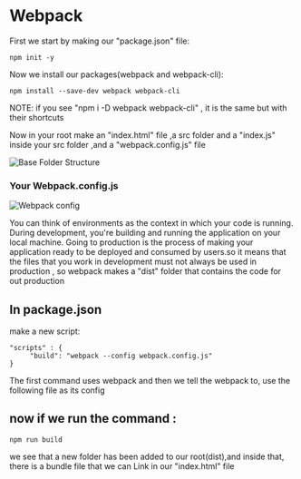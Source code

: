# Webpack

First we start by making our "package.json" file: 
```
npm init -y
```
Now we install our packages(webpack and webpack-cli):
```
npm install --save-dev webpack webpack-cli
```
NOTE: if you see "npm i -D webpack webpack-cli" , it is the same but with their shortcuts

Now in your root make an "index.html" file ,a src folder and a "index.js" inside your src folder ,and a "webpack.config.js" file

![Base Folder Structure](https://user-images.githubusercontent.com/92459590/209946143-f9212a79-a7c4-48a5-9f39-cf109d2aa459.png)

### Your Webpack.config.js
![Webpack config](https://user-images.githubusercontent.com/92459590/209947678-781704e1-6492-4666-9649-f60830bdf832.png)

You can think of environments as the context in which your code is running. During development, you're building and running the application on your local machine. Going to production is the process of making your application ready to be deployed and consumed by users.so it means that the files that you work in development must not always be used in production , so webpack makes a "dist" folder that contains the code for out production

## In package.json 
make a new script: 
```
"scripts" : {
     "build": "webpack --config webpack.config.js"
}
```
The first command uses webpack and then we tell the webpack to, use the following file as its config

## now if we run the command :
```
npm run build
```
we see that a new folder has been added to our root(dist),and inside that, there is a bundle file that we can Link in our "index.html" file

